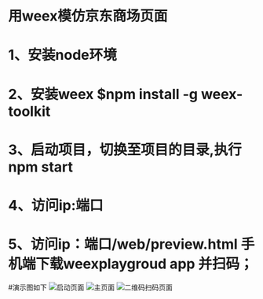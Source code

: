 # 用weex模仿京东商场页面
# 1、安装node环境
# 2、安装weex $npm install -g weex-toolkit
# 3、启动项目，切换至项目的目录,执行npm start
# 4、访问ip:端口
# 5、访问ip：端口/web/preview.html 手机端下载weexplaygroud app 并扫码；
#演示图如下
![启动页面](https://github.com/welcome112s/JdMall/blob/master/Screenshots/1.png) 
![主页面](https://github.com/welcome112s/JdMall/blob/master/Screenshots/2.png) 
![二维码扫码页面](https://github.com/welcome112s/JdMall/blob/master/Screenshots/3.png) 